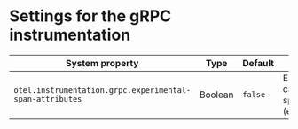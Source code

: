 # Settings for the gRPC instrumentation

| System property | Type | Default | Description |
|---|---|---|---|
| `otel.instrumentation.grpc.experimental-span-attributes` | Boolean | `false` | Enable the capture of span attributes (experimental). |
